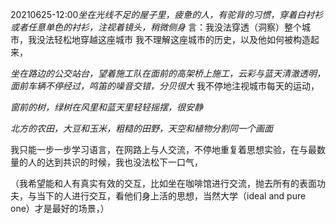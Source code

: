
20210625-12:00*坐在光线不足的屋子里，疲惫的人，有驼背的习惯，穿着白衬衫或者任意单色的衬衫，注视着镜头，稍微侧身*
言：我没法穿透（洞察）整个城市，我没法轻松地穿越这座城市
我不理解这座城市的历史，以及他如何被构造起来，

*坐在路边的公交站台，望着施工队在面前的高架桥上施工，云彩与蓝天清澈透明，面前车辆不停经过，鸣笛的噪音交错，分贝很大*
我不停地注视城市每天的运动，

*窗前的树，绿树在风里和蓝天里轻轻摇摆，很安静*

*北方的农田，大豆和玉米，粗糙的田野，天空和植物分割同一个画面*




我只能一步一步学习语言，在网路上与人交流，不停地重复着思想实验，在与最数量的人的达到共识的时候，我也没法松下一口气，

（我希望能和人有真实有效的交互，比如坐在咖啡馆进行交流，抛去所有的表面功夫，与当下的人进行交互，看他们身上活的思想，当然大学（ideal and pure one）才是最好的场景，）